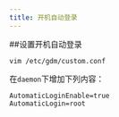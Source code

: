 ```yaml
---
title: 开机自动登录
---
```

##设置开机自动登录
```
vim /etc/gdm/custom.conf
```
在`daemon`下增加下列内容：
```
AutomaticLoginEnable=true
AutomaticLogin=root
```
